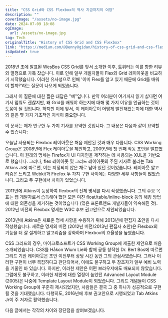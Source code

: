 ```yaml
---
title: "CSS Grid와 CSS Flexbox의 역사 지금까지의 여정"
description: ""
coverImage: "/assets/no-image.jpg"
date: 2024-07-09 18:08
ogImage: 
  url: /assets/no-image.jpg
tag: Tech
originalTitle: "History of CSS Grid and CSS Flexbox"
link: "https://medium.com/@BennyOgidan/history-of-css-grid-and-css-flexbox-658ae6cfe6d2"
isUpdated: true
---
```





2018년 초에 발표된 WesBos CSS Grid를 앞서 소개한 이후, 트위터는 이를 향한 리뷰와 열정으로 가득 찼습니다. 이로 인해 일부 개발자들이 Flex와 Grid 레이아웃을 비교하기 시작했습니다. 이러한 유사성으로 인해 '이미 Flex를 알고 있기 때문에 Grid를 배워야 할까?’라는 질문이 나오게 되었습니다.

그래서 이 질문에 대한 짧은 대답은 "예"입니다. 만약 여러분이 여기까지 읽기 싫다면 여기서 멈춰도 괜찮지만, 왜 Grid를 배워야 하는지에 대해 몇 가지 이유를 언급하는 것이 도움이 될 것입니다. 하지만 이에 앞서, 이 레이아웃이 어떻게 발전해왔는지에 대한 역사와 같은 몇 가지 기초적인 지식이 중요합니다.

이 문서는 제가 연구한 두 가지 기사를 요약한 것입니다. 그 내용은 다음과 같이 요약할 수 있습니다:

오늘날 사용되는 Flexbox 레이아웃은 처음 제안된 것과 매우 다릅니다. CSS Working Group은 2008년에 Flex 레이아웃을 제안하고, 2009년에 첫 번째 작동 초안을 발표했습니다. 이 원래의 명세는 Firefox가 UI 디자인을 제작하는 데 사용되는 XUL을 기반으로 했습니다. 그러나, flex 레이아웃 및 그리드 레이아웃의 주된 저자로 불리는 Tab Atkins Jr에 따르면, 이는 지정되지 않은 채로 남아 있던 것이었습니다. 레이아웃 알고리즘은 느리고 Webkit과 Firefox 두 가지 구현 사이에는 다양한 세부 사항들이 많았습니다. 그리고 두 구현에서 차이가 있었습니다.

<div class="content-ad"></div>

2011년에 Atkins이 등장하여 flexbox의 전체 명세를 다시 작성했습니다. 그의 주요 목표는 웹 개발자로서 습득해야 했던 모든 미친 float/table/inline-block 등의 해킹 방법에 대한 의존성을 제거하는 것이었습니다 (많은 프론트엔드 개발자들이 익숙해진 것). 2012년 버전의 Flexbox 명세는 W3C 후보 권고안으로 제안되었습니다.

2013년에 Atkins은 새로운 명세 사항을 수용하기 위해 2013년에 편집자 초안을 다시 작성했습니다. 새로운 명세의 버전 (2012년 버전/2013년 편집자 초안)은 Flexbox의 기능을 더 잘 설계하고 알고리즘을 강화하며 Flexbox의 효율성을 높였습니다.

CSS 그리드의 경우, 마이크로소프트가 CSS Working Group에 제출한 제안으로 처음 소개되었습니다. CSS를 Håkon Wium Lie와 함께 공동 창작한 Dr. Bert Bos에 따르면 그리드 기반 레이아웃은 초안 이전부터 상당 시간 동안 그의 관심사였습니다. 그러나 이러한 구현이 너무 복잡하다고 판단되어서, 이에도 불구하고 두 창조자가 일부 예비 노력을 기울인 바 있습니다. 하지만, 이러한 제안은 어떤 브라우저에도 배포되지 않았습니다. 그럼에도 불구하고, 이러한 제안에 대한 열정이 높았던 Advanced Layout Module (2005)은 나중에 Template Layout Module이 되었습니다. 그리드 개념들이 CSS Working Group에 꾸준히 제시되었지만, 사람들은 결국 그 중 하나가 성공적으로 구현될 것을 기대했습니다. 다행히도, 2016년에 후보 권고안으로 시행되었고 Tab Atkins Jr이 주 저자로 활약했습니다.

다음 글에서는 각각의 차이와 장단점을 살펴보겠습니다.